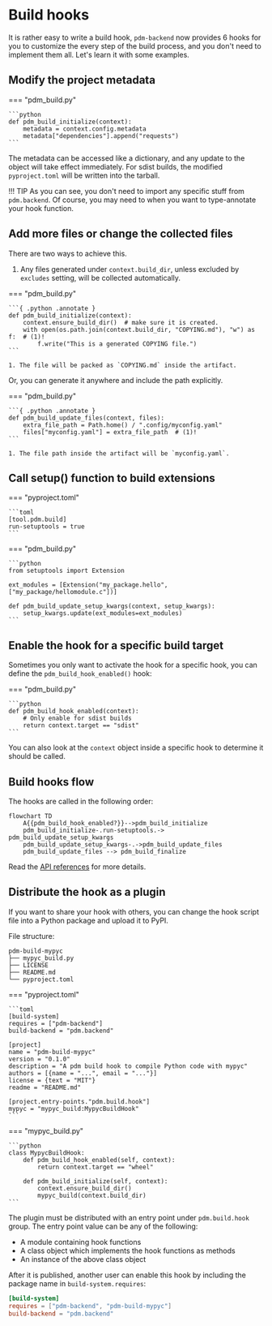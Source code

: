 # Build hooks

It is rather easy to write a build hook, `pdm-backend` now provides 6 hooks for you to customize the every step of the build process, and you don't need to implement them all. Let's learn it with some examples.

## Modify the project metadata

=== "pdm_build.py"

    ```python
    def pdm_build_initialize(context):
        metadata = context.config.metadata
        metadata["dependencies"].append("requests")
    ```

The metadata can be accessed like a dictionary, and any update to the object will take effect immediately.
For sdist builds, the modified `pyproject.toml` will be written into the tarball.

!!! TIP
    As you can see, you don't need to import any specific stuff from `pdm.backend`. Of course, you may need to when you want
    to type-annotate your hook function.

## Add more files or change the collected files

There are two ways to achieve this.

1. Any files generated under `context.build_dir`, unless excluded by `excludes` setting, will be collected automatically.

=== "pdm_build.py"

    ```{ .python .annotate }
    def pdm_build_initialize(context):
        context.ensure_build_dir()  # make sure it is created.
        with open(os.path.join(context.build_dir, "COPYING.md"), "w") as f:  # (1)!
            f.write("This is a generated COPYING file.")
    ```

    1. The file will be packed as `COPYING.md` inside the artifact.

Or, you can generate it anywhere and include the path explicitly.

=== "pdm_build.py"

    ```{ .python .annotate }
    def pdm_build_update_files(context, files):
        extra_file_path = Path.home() / ".config/myconfig.yaml"
        files["myconfig.yaml"] = extra_file_path  # (1)!
    ```

    1. The file path inside the artifact will be `myconfig.yaml`.

## Call setup() function to build extensions

=== "pyproject.toml"

    ```toml
    [tool.pdm.build]
    run-setuptools = true
    ```

=== "pdm_build.py"

    ```python
    from setuptools import Extension

    ext_modules = [Extension("my_package.hello", ["my_package/hellomodule.c"])]

    def pdm_build_update_setup_kwargs(context, setup_kwargs):
        setup_kwargs.update(ext_modules=ext_modules)
    ```

## Enable the hook for a specific build target

Sometimes you only want to activate the hook for a specific hook, you can define the `pdm_build_hook_enabled()` hook:

=== "pdm_build.py"

    ```python
    def pdm_build_hook_enabled(context):
        # Only enable for sdist builds
        return context.target == "sdist"
    ```

You can also look at the `context` object inside a specific hook to determine it should be called.


## Build hooks flow

The hooks are called in the following order:

```mermaid
flowchart TD
    A{{pdm_build_hook_enabled?}}-->pdm_build_initialize
    pdm_build_initialize-.run-setuptools.-> pdm_build_update_setup_kwargs
    pdm_build_update_setup_kwargs-.->pdm_build_update_files
    pdm_build_update_files --> pdm_build_finalize
```

Read the [API references](./api.md) for more details.

## Distribute the hook as a plugin

If you want to share your hook with others, you can change the hook script file into a Python package and upload it to PyPI.

File structure:

```
pdm-build-mypyc
├── mypyc_build.py
├── LICENSE
├── README.md
└── pyproject.toml
```

=== "pyproject.toml"

    ```toml
    [build-system]
    requires = ["pdm-backend"]
    build-backend = "pdm.backend"

    [project]
    name = "pdm-build-mypyc"
    version = "0.1.0"
    description = "A pdm build hook to compile Python code with mypyc"
    authors = [{name = "...", email = "..."}]
    license = {text = "MIT"}
    readme = "README.md"

    [project.entry-points."pdm.build.hook"]
    mypyc = "mypyc_build:MypycBuildHook"
    ```

=== "mypyc_build.py"

    ```python
    class MypycBuildHook:
        def pdm_build_hook_enabled(self, context):
            return context.target == "wheel"

        def pdm_build_initialize(self, context):
            context.ensure_build_dir()
            mypyc_build(context.build_dir)
    ```


The plugin must be distributed with an entry point under `pdm.build.hook` group. The entry point value can be any of the following:

- A module containing hook functions
- A class object which implements the hook functions as methods
- An instance of the above class object

After it is published, another user can enable this hook by including the package name in `build-system.requires`:

```toml
[build-system]
requires = ["pdm-backend", "pdm-build-mypyc"]
build-backend = "pdm.backend"
```

